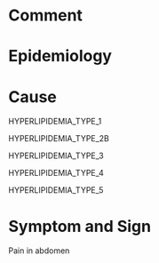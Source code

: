 # Comment

# Epidemiology

# Cause

HYPERLIPIDEMIA_TYPE_1

HYPERLIPIDEMIA_TYPE_2B

HYPERLIPIDEMIA_TYPE_3

HYPERLIPIDEMIA_TYPE_4

HYPERLIPIDEMIA_TYPE_5

# Symptom and Sign

Pain in abdomen

